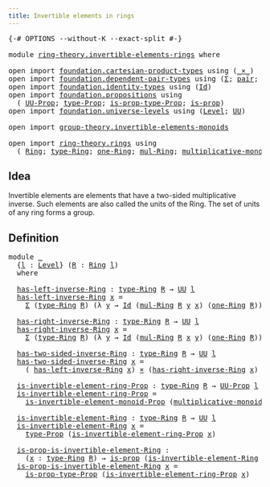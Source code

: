 ```yaml
---
title: Invertible elements in rings
---
```


<pre class="Agda"><a id="54" class="Symbol">{-#</a> <a id="58" class="Keyword">OPTIONS</a> <a id="66" class="Pragma">--without-K</a> <a id="78" class="Pragma">--exact-split</a> <a id="92" class="Symbol">#-}</a>

<a id="97" class="Keyword">module</a> <a id="104" href="ring-theory.invertible-elements-rings.html" class="Module">ring-theory.invertible-elements-rings</a> <a id="142" class="Keyword">where</a>

<a id="149" class="Keyword">open</a> <a id="154" class="Keyword">import</a> <a id="161" href="foundation.cartesian-product-types.html" class="Module">foundation.cartesian-product-types</a> <a id="196" class="Keyword">using</a> <a id="202" class="Symbol">(</a><a id="203" href="foundation-core.cartesian-product-types.html#577" class="Function Operator">_×_</a><a id="206" class="Symbol">)</a>
<a id="208" class="Keyword">open</a> <a id="213" class="Keyword">import</a> <a id="220" href="foundation.dependent-pair-types.html" class="Module">foundation.dependent-pair-types</a> <a id="252" class="Keyword">using</a> <a id="258" class="Symbol">(</a><a id="259" href="foundation-core.dependent-pair-types.html#502" class="Record">Σ</a><a id="260" class="Symbol">;</a> <a id="262" href="foundation-core.dependent-pair-types.html#575" class="InductiveConstructor">pair</a><a id="266" class="Symbol">;</a> <a id="268" href="foundation-core.dependent-pair-types.html#592" class="Field">pr1</a><a id="271" class="Symbol">;</a> <a id="273" href="foundation-core.dependent-pair-types.html#604" class="Field">pr2</a><a id="276" class="Symbol">)</a>
<a id="278" class="Keyword">open</a> <a id="283" class="Keyword">import</a> <a id="290" href="foundation.identity-types.html" class="Module">foundation.identity-types</a> <a id="316" class="Keyword">using</a> <a id="322" class="Symbol">(</a><a id="323" href="foundation-core.identity-types.html#641" class="Datatype">Id</a><a id="325" class="Symbol">)</a>
<a id="327" class="Keyword">open</a> <a id="332" class="Keyword">import</a> <a id="339" href="foundation.propositions.html" class="Module">foundation.propositions</a> <a id="363" class="Keyword">using</a>
  <a id="371" class="Symbol">(</a> <a id="373" href="foundation-core.propositions.html#1380" class="Function">UU-Prop</a><a id="380" class="Symbol">;</a> <a id="382" href="foundation-core.propositions.html#1482" class="Function">type-Prop</a><a id="391" class="Symbol">;</a> <a id="393" href="foundation-core.propositions.html#1549" class="Function">is-prop-type-Prop</a><a id="410" class="Symbol">;</a> <a id="412" href="foundation-core.propositions.html#1295" class="Function">is-prop</a><a id="419" class="Symbol">)</a>
<a id="421" class="Keyword">open</a> <a id="426" class="Keyword">import</a> <a id="433" href="foundation.universe-levels.html" class="Module">foundation.universe-levels</a> <a id="460" class="Keyword">using</a> <a id="466" class="Symbol">(</a><a id="467" href="Agda.Primitive.html#597" class="Postulate">Level</a><a id="472" class="Symbol">;</a> <a id="474" href="foundation-core.universe-levels.html#222" class="Primitive">UU</a><a id="476" class="Symbol">)</a>

<a id="479" class="Keyword">open</a> <a id="484" class="Keyword">import</a> <a id="491" href="group-theory.invertible-elements-monoids.html" class="Module">group-theory.invertible-elements-monoids</a>

<a id="533" class="Keyword">open</a> <a id="538" class="Keyword">import</a> <a id="545" href="ring-theory.rings.html" class="Module">ring-theory.rings</a> <a id="563" class="Keyword">using</a>
  <a id="571" class="Symbol">(</a> <a id="573" href="ring-theory.rings.html#2508" class="Function">Ring</a><a id="577" class="Symbol">;</a> <a id="579" href="ring-theory.rings.html#2765" class="Function">type-Ring</a><a id="588" class="Symbol">;</a> <a id="590" href="ring-theory.rings.html#8015" class="Function">one-Ring</a><a id="598" class="Symbol">;</a> <a id="600" href="ring-theory.rings.html#6564" class="Function">mul-Ring</a><a id="608" class="Symbol">;</a> <a id="610" href="ring-theory.rings.html#7857" class="Function">multiplicative-monoid-Ring</a><a id="636" class="Symbol">)</a>
</pre>
## Idea

Invertible elements are elements that have a two-sided multiplicative inverse. Such elements are also called the units of the Ring. The set of units of any ring forms a group.

## Definition

<pre class="Agda"><a id="852" class="Keyword">module</a> <a id="859" href="ring-theory.invertible-elements-rings.html#859" class="Module">_</a>
  <a id="863" class="Symbol">{</a><a id="864" href="ring-theory.invertible-elements-rings.html#864" class="Bound">l</a> <a id="866" class="Symbol">:</a> <a id="868" href="Agda.Primitive.html#597" class="Postulate">Level</a><a id="873" class="Symbol">}</a> <a id="875" class="Symbol">(</a><a id="876" href="ring-theory.invertible-elements-rings.html#876" class="Bound">R</a> <a id="878" class="Symbol">:</a> <a id="880" href="ring-theory.rings.html#2508" class="Function">Ring</a> <a id="885" href="ring-theory.invertible-elements-rings.html#864" class="Bound">l</a><a id="886" class="Symbol">)</a>
  <a id="890" class="Keyword">where</a>
  
  <a id="901" href="ring-theory.invertible-elements-rings.html#901" class="Function">has-left-inverse-Ring</a> <a id="923" class="Symbol">:</a> <a id="925" href="ring-theory.rings.html#2765" class="Function">type-Ring</a> <a id="935" href="ring-theory.invertible-elements-rings.html#876" class="Bound">R</a> <a id="937" class="Symbol">→</a> <a id="939" href="foundation-core.universe-levels.html#222" class="Primitive">UU</a> <a id="942" href="ring-theory.invertible-elements-rings.html#864" class="Bound">l</a>
  <a id="946" href="ring-theory.invertible-elements-rings.html#901" class="Function">has-left-inverse-Ring</a> <a id="968" href="ring-theory.invertible-elements-rings.html#968" class="Bound">x</a> <a id="970" class="Symbol">=</a>
    <a id="976" href="foundation-core.dependent-pair-types.html#502" class="Record">Σ</a> <a id="978" class="Symbol">(</a><a id="979" href="ring-theory.rings.html#2765" class="Function">type-Ring</a> <a id="989" href="ring-theory.invertible-elements-rings.html#876" class="Bound">R</a><a id="990" class="Symbol">)</a> <a id="992" class="Symbol">(λ</a> <a id="995" href="ring-theory.invertible-elements-rings.html#995" class="Bound">y</a> <a id="997" class="Symbol">→</a> <a id="999" href="foundation-core.identity-types.html#641" class="Datatype">Id</a> <a id="1002" class="Symbol">(</a><a id="1003" href="ring-theory.rings.html#6564" class="Function">mul-Ring</a> <a id="1012" href="ring-theory.invertible-elements-rings.html#876" class="Bound">R</a> <a id="1014" href="ring-theory.invertible-elements-rings.html#995" class="Bound">y</a> <a id="1016" href="ring-theory.invertible-elements-rings.html#968" class="Bound">x</a><a id="1017" class="Symbol">)</a> <a id="1019" class="Symbol">(</a><a id="1020" href="ring-theory.rings.html#8015" class="Function">one-Ring</a> <a id="1029" href="ring-theory.invertible-elements-rings.html#876" class="Bound">R</a><a id="1030" class="Symbol">))</a>
  
  <a id="1038" href="ring-theory.invertible-elements-rings.html#1038" class="Function">has-right-inverse-Ring</a> <a id="1061" class="Symbol">:</a> <a id="1063" href="ring-theory.rings.html#2765" class="Function">type-Ring</a> <a id="1073" href="ring-theory.invertible-elements-rings.html#876" class="Bound">R</a> <a id="1075" class="Symbol">→</a> <a id="1077" href="foundation-core.universe-levels.html#222" class="Primitive">UU</a> <a id="1080" href="ring-theory.invertible-elements-rings.html#864" class="Bound">l</a>
  <a id="1084" href="ring-theory.invertible-elements-rings.html#1038" class="Function">has-right-inverse-Ring</a> <a id="1107" href="ring-theory.invertible-elements-rings.html#1107" class="Bound">x</a> <a id="1109" class="Symbol">=</a>
    <a id="1115" href="foundation-core.dependent-pair-types.html#502" class="Record">Σ</a> <a id="1117" class="Symbol">(</a><a id="1118" href="ring-theory.rings.html#2765" class="Function">type-Ring</a> <a id="1128" href="ring-theory.invertible-elements-rings.html#876" class="Bound">R</a><a id="1129" class="Symbol">)</a> <a id="1131" class="Symbol">(λ</a> <a id="1134" href="ring-theory.invertible-elements-rings.html#1134" class="Bound">y</a> <a id="1136" class="Symbol">→</a> <a id="1138" href="foundation-core.identity-types.html#641" class="Datatype">Id</a> <a id="1141" class="Symbol">(</a><a id="1142" href="ring-theory.rings.html#6564" class="Function">mul-Ring</a> <a id="1151" href="ring-theory.invertible-elements-rings.html#876" class="Bound">R</a> <a id="1153" href="ring-theory.invertible-elements-rings.html#1107" class="Bound">x</a> <a id="1155" href="ring-theory.invertible-elements-rings.html#1134" class="Bound">y</a><a id="1156" class="Symbol">)</a> <a id="1158" class="Symbol">(</a><a id="1159" href="ring-theory.rings.html#8015" class="Function">one-Ring</a> <a id="1168" href="ring-theory.invertible-elements-rings.html#876" class="Bound">R</a><a id="1169" class="Symbol">))</a>
  
  <a id="1177" href="ring-theory.invertible-elements-rings.html#1177" class="Function">has-two-sided-inverse-Ring</a> <a id="1204" class="Symbol">:</a> <a id="1206" href="ring-theory.rings.html#2765" class="Function">type-Ring</a> <a id="1216" href="ring-theory.invertible-elements-rings.html#876" class="Bound">R</a> <a id="1218" class="Symbol">→</a> <a id="1220" href="foundation-core.universe-levels.html#222" class="Primitive">UU</a> <a id="1223" href="ring-theory.invertible-elements-rings.html#864" class="Bound">l</a>
  <a id="1227" href="ring-theory.invertible-elements-rings.html#1177" class="Function">has-two-sided-inverse-Ring</a> <a id="1254" href="ring-theory.invertible-elements-rings.html#1254" class="Bound">x</a> <a id="1256" class="Symbol">=</a>
    <a id="1262" class="Symbol">(</a> <a id="1264" href="ring-theory.invertible-elements-rings.html#901" class="Function">has-left-inverse-Ring</a> <a id="1286" href="ring-theory.invertible-elements-rings.html#1254" class="Bound">x</a><a id="1287" class="Symbol">)</a> <a id="1289" href="foundation-core.cartesian-product-types.html#577" class="Function Operator">×</a> <a id="1291" class="Symbol">(</a><a id="1292" href="ring-theory.invertible-elements-rings.html#1038" class="Function">has-right-inverse-Ring</a> <a id="1315" href="ring-theory.invertible-elements-rings.html#1254" class="Bound">x</a><a id="1316" class="Symbol">)</a>

  <a id="1321" href="ring-theory.invertible-elements-rings.html#1321" class="Function">is-invertible-element-ring-Prop</a> <a id="1353" class="Symbol">:</a> <a id="1355" href="ring-theory.rings.html#2765" class="Function">type-Ring</a> <a id="1365" href="ring-theory.invertible-elements-rings.html#876" class="Bound">R</a> <a id="1367" class="Symbol">→</a> <a id="1369" href="foundation-core.propositions.html#1380" class="Function">UU-Prop</a> <a id="1377" href="ring-theory.invertible-elements-rings.html#864" class="Bound">l</a>
  <a id="1381" href="ring-theory.invertible-elements-rings.html#1321" class="Function">is-invertible-element-ring-Prop</a> <a id="1413" class="Symbol">=</a>
    <a id="1419" href="group-theory.invertible-elements-monoids.html#2809" class="Function">is-invertible-element-monoid-Prop</a> <a id="1453" class="Symbol">(</a><a id="1454" href="ring-theory.rings.html#7857" class="Function">multiplicative-monoid-Ring</a> <a id="1481" href="ring-theory.invertible-elements-rings.html#876" class="Bound">R</a><a id="1482" class="Symbol">)</a>
    
  <a id="1491" href="ring-theory.invertible-elements-rings.html#1491" class="Function">is-invertible-element-Ring</a> <a id="1518" class="Symbol">:</a> <a id="1520" href="ring-theory.rings.html#2765" class="Function">type-Ring</a> <a id="1530" href="ring-theory.invertible-elements-rings.html#876" class="Bound">R</a> <a id="1532" class="Symbol">→</a> <a id="1534" href="foundation-core.universe-levels.html#222" class="Primitive">UU</a> <a id="1537" href="ring-theory.invertible-elements-rings.html#864" class="Bound">l</a>
  <a id="1541" href="ring-theory.invertible-elements-rings.html#1491" class="Function">is-invertible-element-Ring</a> <a id="1568" href="ring-theory.invertible-elements-rings.html#1568" class="Bound">x</a> <a id="1570" class="Symbol">=</a>
    <a id="1576" href="foundation-core.propositions.html#1482" class="Function">type-Prop</a> <a id="1586" class="Symbol">(</a><a id="1587" href="ring-theory.invertible-elements-rings.html#1321" class="Function">is-invertible-element-ring-Prop</a> <a id="1619" href="ring-theory.invertible-elements-rings.html#1568" class="Bound">x</a><a id="1620" class="Symbol">)</a>

  <a id="1625" href="ring-theory.invertible-elements-rings.html#1625" class="Function">is-prop-is-invertible-element-Ring</a> <a id="1660" class="Symbol">:</a>
    <a id="1666" class="Symbol">(</a><a id="1667" href="ring-theory.invertible-elements-rings.html#1667" class="Bound">x</a> <a id="1669" class="Symbol">:</a> <a id="1671" href="ring-theory.rings.html#2765" class="Function">type-Ring</a> <a id="1681" href="ring-theory.invertible-elements-rings.html#876" class="Bound">R</a><a id="1682" class="Symbol">)</a> <a id="1684" class="Symbol">→</a> <a id="1686" href="foundation-core.propositions.html#1295" class="Function">is-prop</a> <a id="1694" class="Symbol">(</a><a id="1695" href="ring-theory.invertible-elements-rings.html#1491" class="Function">is-invertible-element-Ring</a> <a id="1722" href="ring-theory.invertible-elements-rings.html#1667" class="Bound">x</a><a id="1723" class="Symbol">)</a>
  <a id="1727" href="ring-theory.invertible-elements-rings.html#1625" class="Function">is-prop-is-invertible-element-Ring</a> <a id="1762" href="ring-theory.invertible-elements-rings.html#1762" class="Bound">x</a> <a id="1764" class="Symbol">=</a>
    <a id="1770" href="foundation-core.propositions.html#1549" class="Function">is-prop-type-Prop</a> <a id="1788" class="Symbol">(</a><a id="1789" href="ring-theory.invertible-elements-rings.html#1321" class="Function">is-invertible-element-ring-Prop</a> <a id="1821" href="ring-theory.invertible-elements-rings.html#1762" class="Bound">x</a><a id="1822" class="Symbol">)</a>
</pre>